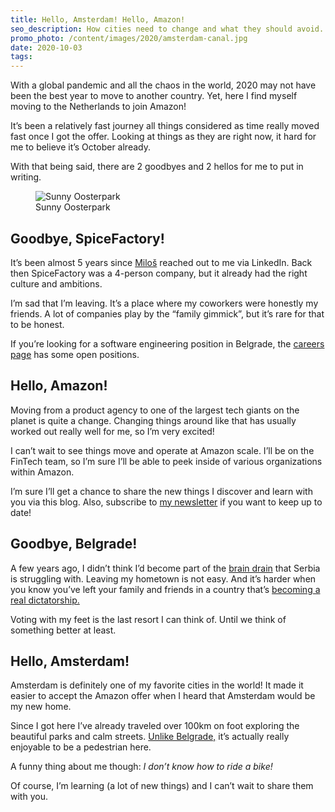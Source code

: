 ```yaml
---
title: Hello, Amsterdam! Hello, Amazon!
seo_description: How cities need to change and what they should avoid.
promo_photo: /content/images/2020/amsterdam-canal.jpg
date: 2020-10-03
tags:
---
```


With a global pandemic and all the chaos in the world, 2020 may not have been the best year to move to another country. Yet, here I find myself moving to the Netherlands to join Amazon!

It’s been a relatively fast journey all things considered as time really moved fast once I got the offer. Looking at things as they are right now, it hard for me to believe it’s October already.

With that being said, there are 2 goodbyes and 2 hellos for me to put in writing.

<figure class="blog-post-image"><img src="/content/images/2020/sunny-osterpark.jpg" alt="Sunny Oosterpark" /><figcaption>Sunny Oosterpark</figcaption></figure>

## Goodbye, SpiceFactory!  

It’s been almost 5 years since [Miloš](https://www.linkedin.com/in/miloszikic/) reached out to me via LinkedIn. Back then SpiceFactory was a 4-person company, but it already had the right culture and ambitions.

I’m sad that I’m leaving. It’s a place where my coworkers were honestly my friends. A lot of companies play by the “family gimmick”, but it’s rare for that to be honest.

If you’re looking for a software engineering position in Belgrade, the [careers page](https://spicefactory.co/careers/) has some open positions.

## Hello, Amazon!

Moving from a product agency to one of the largest tech giants on the planet is quite a change. Changing things around like that has usually worked out really well for me, so I’m very excited!

I can’t wait to see things move and operate at Amazon scale. I’ll be on the FinTech team, so I’m sure I’ll be able to peek inside of various organizations within Amazon.
 
I’m sure I’ll get a chance to share the new things I discover and learn with you via this blog. Also, subscribe to [my newsletter](https://danicfilip.substack.com/p/coming-soon) if you want to keep up to date!

## Goodbye, Belgrade!

A few years ago, I didn’t think I’d become part of the [brain drain](https://europeanwesternbalkans.com/2018/12/25/brain-drain-important-migration-issue-western-balkans/) that Serbia is struggling with. Leaving my hometown is not easy. And it’s harder when you know you’ve left your family and friends in a country that’s [becoming a real dictatorship.](https://www.euractiv.com/section/enlargement/opinion/the-dictatorship-next-door-why-serbias-regime-threatens-europes-credibility/) 

Voting with my feet is the last resort I can think of. Until we think of something better at least.

## Hello, Amsterdam!

Amsterdam is definitely one of my favorite cities in the world! It made it easier to accept the Amazon offer when I heard that Amsterdam would be my new home.

Since I got here I’ve already traveled over 100km on foot exploring the beautiful parks and calm streets. [Unlike Belgrade,](/2020/less-cars-more-trees) it’s actually really enjoyable to be a pedestrian here.

A funny thing about me though: _I don’t know how to ride a bike!_ 

Of course, I’m learning (a lot of new things) and I can’t wait to share them with you.
